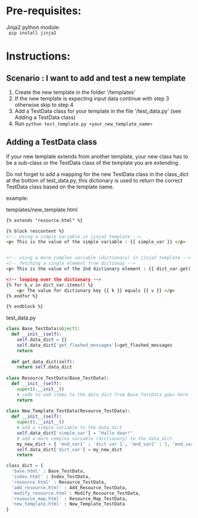 Pre-requisites:
===============
Jinja2 python module:</br>
<code> pip install jinja2 </code>


Instructions:
=============
Scenario : I want to add and test a new template
-------------------------------------------------
1. Create the new template in the folder '/templates'
2. If the new template is expecting input data continue with step 3 otherwise skip to step 4
3. Add a TestData class for your template in the file '/test_data.py' (see Adding a TestData class)
4. Run `python test_template.py <your_new_template_name>`

Adding a TestData class
-----------------------
If your new template extends from another template, your new class has to be a sub-class or the TestData class of the template you are extending.

Do not forget to add a mapping for the new TestData class in the class_dict at the bottom of test_data.py,
this dictionary is used to return the correct TestData class based on the template name.



example:

templates/new_template.html
```html
{% extends "resource.html" %}

{% block rescontent %}
<!-- Using a simple variable in jinja2 template -->
<p> This is the value of the simple variable : {{ simple_var }} </p>


<!-- using a more complex variable (dictionary) in jinja2 template -->
<!-- fetching a single element from dictionay -->
<p> This is the value of the 2nd dictionary element : {{ dict_var.get('mnd_var2') }} </p

<!-- looping over the dictionary -->
{% for k,v in dict_var.items() %}
	<p> The value for dictionary key {{ k }} equals {{ v }} </p>
{% endfor %}

{% endblock %}
```


test_data.py

```python
class Base_TestData(object):
  def __init__(self):
    self.data_dict = {}
    self.data_dict['get_flashed_messages']=get_flashed_messages
    return
		
  def get_data_dict(self):
    return self.data_dict
    
class Resource_TestData(Base_TestData):
  def __init__(self):
    super().__init__()
    # code to add items to the data_dict from Base_TestData goes here
    return
    
class New_Template_TestData(Resource_TestData):
  def __init__(self):
    super().__init__()
    # add a simple variable to the data_dict
    self.data_dict['simple_var'] = "Hallo daar!"
    # add a more complex variable (dictionary) to the data_dict
    my_new_dict = { 'mnd_var1' : 'dict var 1', 'mnd_var2' : 3, 'mnd_var3' : 3.5 }
    self.data_dict['dict_var'] = my_new_dict
    return

class_dict = {
  'base.html' : Base_TestData,
  'index.html' : Index_TestData,
  'resource.html' : Resource_TestData,
  'add_resource.html' : Add_Resource_TestData,
  'modify_resource.html': Modify_Resource_TestData,
  'resource_map.html' : Resource_Map_TestData,
  'new_template.html' : New_Template_TestData
}
```
